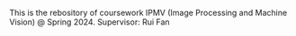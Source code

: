 This is the rebository of coursework IPMV (Image Processing and Machine Vision) @ Spring 2024. Supervisor: Rui Fan
